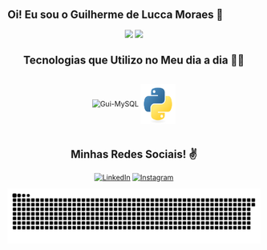 ## __Oi! Eu sou o Guilherme de Lucca Moraes__ 🖖
<div align="center">
  <img height="180em" src="https://github-readme-stats.vercel.app/api?username=Ziero25&show_icons=true&theme=github_dark&include_all_commits=true&count_private=true"/>
  <img height="180em" src="https://github-readme-stats.vercel.app/api/top-langs/?username=Ziero25&layout=compact&langs_count=7&theme=github_dark"/>
  
## __Tecnologias que Utilizo no Meu dia a dia__ 🦾👀

<div style="display: inline_block"><br>
  <img align="center" alt="Gui-MySQL" height="80" width="70" src="https://cdn.jsdelivr.net/gh/devicons/devicon/icons/mysql/mysql-original.svg">
  <img align="center" alt="Gui-Python" height="80" width="70" src="https://raw.githubusercontent.com/devicons/devicon/master/icons/python/python-original.svg">
  </div>
  <br>
  
## __Minhas Redes Sociais!__ ✌️
[![LinkedIn](https://img.shields.io/badge/LinkedIn-0077B5?style=for-the-badge&logo=linkedin&logoColor=white)](https://www.linkedin.com/in/guilherme-de-lucca-moraes-42491120a/)
[![Instagram](https://img.shields.io/badge/Instagram-E4405F?style=for-the-badge&logo=instagram&logoColor=white)](https://www.instagram.com/yoil.gui/)
  
![Snake animation](https://github.com/Ziero25/Ziero25/blob/output/github-contribution-grid-snake.svg)
   </div>
